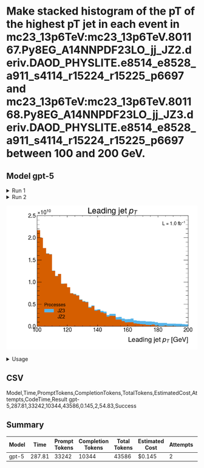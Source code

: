 # Make stacked histogram of the pT of the highest pT jet in each event in mc23_13p6TeV:mc23_13p6TeV.801167.Py8EG_A14NNPDF23LO_jj_JZ2.deriv.DAOD_PHYSLITE.e8514_e8528_a911_s4114_r15224_r15225_p6697 and mc23_13p6TeV:mc23_13p6TeV.801168.Py8EG_A14NNPDF23LO_jj_JZ3.deriv.DAOD_PHYSLITE.e8514_e8528_a911_s4114_r15224_r15225_p6697 between 100 and 200 GeV.

## Model gpt-5

<details><summary>Run 1</summary>
<div style="margin-left: 1em;">


- Uses ServiceX (FuncADL, PHYSLITE, R25) to fetch only what’s needed from both Rucio datasets in a single delivery: per-event mcEventWeight(0) and jet pT (in GeV) for jets with pT > 100 GeV to reduce I/O.
- Computes the leading-jet pT per event with Awkward (argmax trick), keeps only events where the true leading-jet pT is between 100 and 200 GeV.
- Applies MC event weights and cross-section scaling to a target luminosity of L = 1 fb^-1:
  - JZ2 (run 801167): σ = 2,582,600,000.0 pb
  - JZ3 (run 801168): σ = 28,528,000.0 pb
  - Converts pb → fb in code and uses sum of per-event weights (before any cuts) for normalization.
- Builds a stacked 1D histogram (50 bins, 100–200 GeV) with Hist and plots with mplhep ATLAS style; saves to PNG.
- Runs on NFiles=1 for each dataset (recommended for quick tests); increase locally when ready.

```python
import awkward as ak
import numpy as np
import matplotlib.pyplot as plt
import mplhep as hep
from hist import Hist

from func_adl_servicex_xaodr25 import FuncADLQueryPHYSLITE
from servicex_analysis_utils import to_awk
from servicex import deliver, ServiceXSpec, Sample, dataset

plt.style.use(hep.style.ATLAS)

# Dataset DIDs (copy-pasted exactly)
ds_jz2 = "mc23_13p6TeV:mc23_13p6TeV.801167.Py8EG_A14NNPDF23LO_jj_JZ2.deriv.DAOD_PHYSLITE.e8514_e8528_a911_s4114_r15224_r15225_p6697"
ds_jz3 = "mc23_13p6TeV:mc23_13p6TeV.801168.Py8EG_A14NNPDF23LO_jj_JZ3.deriv.DAOD_PHYSLITE.e8514_e8528_a911_s4114_r15224_r15225_p6697"

# Target luminosity for scaling (fb^-1)
target_L_fb = 1.0

# Cross sections (provided), in pb
xs_pb = {
    "JZ2": 2_582_600_000.0,  # pb
    "JZ3": 28_528_000.0,     # pb
}

# Build the query:
# - For each event: mcEventWeight(0)
# - Jets with pt > 100 GeV (to reduce data volume); convert to GeV on server side
base = FuncADLQueryPHYSLITE()
query = (
    base
    .Select(lambda e: {
        "jets": e.Jets(),
        "mcw": e.EventInfo("EventInfo").mcEventWeight(0),
    })
    .Select(lambda o: {
        "jet_pt": o.jets
            .Where(lambda j: j.pt() / 1000.0 > 100.0)
            .Select(lambda j: j.pt() / 1000.0),
        "mcw": o.mcw,
    })
)

# Deliver once for both datasets; NFiles=1 per guidance
samples = [
    Sample(Name="JZ2", Dataset=dataset.Rucio(ds_jz2), NFiles=1, Query=query),
    Sample(Name="JZ3", Dataset=dataset.Rucio(ds_jz3), NFiles=1, Query=query),
]

data_dict = to_awk(
    deliver(
        ServiceXSpec(Sample=samples),
    )
)

# Helper to compute leading-jet pT in [100, 200] GeV and aligned weights
def select_leading_pt_and_weights(sample_arr):
    # Per-event list of jet pt (GeV) for jets with pt>100 GeV
    jets_pt = sample_arr["jet_pt"]
    # Per-event MC weight
    w = sample_arr["mcw"]

    # Sum of weights BEFORE any selection (for normalization)
    sum_w_all = ak.sum(w)

    # Events with at least one jet >=100 GeV (as delivered)
    has_jets = ak.num(jets_pt, axis=1) > 0

    # Argmax trick to get the leading pT in each event
    idx = ak.argmax(jets_pt, axis=1, keepdims=True)
    leading_pt_all = ak.firsts(jets_pt[idx])  # may be None for events without jets

    # Keep only events where leading-jet exists and is within [100, 200] GeV
    # Note: jets_pt already ensures >=100 GeV; enforce upper bound here.
    valid_mask = (~ak.is_none(leading_pt_all)) & (leading_pt_all <= 200.0)
    leading_pt = leading_pt_all[valid_mask]

    # Align weights with selected events:
    # Start with events that had any jets, then apply the extra cut
    w_has_jet = w[has_jets]
    # valid_mask corresponds only to events with jets, so apply it to w_has_jet
    w_selected = w_has_jet[valid_mask]

    return leading_pt, w_selected, float(sum_w_all)

# Extract and prepare both samples
leading_pt_jz2, w_jz2, sumw_jz2 = select_leading_pt_and_weights(data_dict["JZ2"])
leading_pt_jz3, w_jz3, sumw_jz3 = select_leading_pt_and_weights(data_dict["JZ3"])

# Compute scale factors: sf = L * sigma / sum_w
# Convert pb -> fb (1 pb = 1000 fb)
sf_jz2 = target_L_fb * (xs_pb["JZ2"] * 1000.0) / sumw_jz2 if sumw_jz2 != 0.0 else 0.0
sf_jz3 = target_L_fb * (xs_pb["JZ3"] * 1000.0) / sumw_jz3 if sumw_jz3 != 0.0 else 0.0

# Build histogram: 50 bins, 100–200 GeV, with a categorical axis for process
hist_leadpt = (
    Hist.new
        .Reg(50, 100.0, 200.0, name="pt", label=r"Leading jet $p_{T}$ [GeV]")
        .StrCat([], name="process", label="Process", growth=True)
        .Weight()
)

# Fill stacked processes with appropriate weights (including scale factors)
hist_leadpt.fill(pt=leading_pt_jz2, process="JZ2", weight=w_jz2 * sf_jz2)
hist_leadpt.fill(pt=leading_pt_jz3, process="JZ3", weight=w_jz3 * sf_jz3)

# Plot (stacked)
fig, ax = plt.subplots()
hist_leadpt.plot(histtype="fill", stack=True, ax=ax)
ax.set_xlim(100, 200)
ax.set_title("Leading jet $p_{T}$")
ax.legend(title="Processes")
# Put only the target luminosity on the plot per guidance
ax.text(
    0.98, 0.95, f"L = {target_L_fb:.1f} fb$^{{-1}}$",
    transform=ax.transAxes, ha="right", va="top"
)

fig.savefig("leading_jet_pt_stacked.png")
plt.close(fig)

# Notes for the user (printed so you can verify scaling if desired)
print("Normalization details:")
print(f"  JZ2: xs = {xs_pb['JZ2']} pb, sumW = {sumw_jz2:.6g}, scale factor = {sf_jz2:.6g}")
print(f"  JZ3: xs = {xs_pb['JZ3']} pb, sumW = {sumw_jz3:.6g}, scale factor = {sf_jz3:.6g}")
print("Saved: leading_jet_pt_stacked.png")
```
### stdout:

```text
JZ2: Transform ━━━━━━━━━━━━━━━━━━━━━━━━━━━━━━━━━━━━━━━━ 1/1 00:20
      Download ━━━━━━━━━━━━━━━━━━━━━━━━━━━━━━━━━━━━━━━━ 1/1 00:25
JZ3: Transform ━━━━━━━━━━━━━━━━━━━━━━━━━━━━━━━━━━━━━━━━ 1/1 00:25
      Download ━━━━━━━━━━━━━━━━━━━━━━━━━━━━━━━━━━━━━━━━ 1/1 00:30

```

### stderr:

```text
Unable to find image 'gordonwatts/atlasplotagent:1.0.0' locally
1.0.0: Pulling from gordonwatts/atlasplotagent
59e22667830b: Pulling fs layer
0f40319da806: Pulling fs layer
081f96d6584f: Pulling fs layer
8fdd7df8e834: Pulling fs layer
2a1478e0415a: Pulling fs layer
235451d01566: Pulling fs layer
a0831920243c: Pulling fs layer
4f4fb700ef54: Pulling fs layer
ce8f13a8c0b6: Pulling fs layer
8f2cf14ad14d: Pulling fs layer
660b8664e6e1: Pulling fs layer
eb522b4f7276: Pulling fs layer
4f4fb700ef54: Waiting
ce8f13a8c0b6: Waiting
8f2cf14ad14d: Waiting
8fdd7df8e834: Waiting
660b8664e6e1: Waiting
eb522b4f7276: Waiting
2a1478e0415a: Waiting
235451d01566: Waiting
a0831920243c: Waiting
0f40319da806: Verifying Checksum
0f40319da806: Download complete
081f96d6584f: Verifying Checksum
081f96d6584f: Download complete
59e22667830b: Verifying Checksum
59e22667830b: Download complete
8fdd7df8e834: Verifying Checksum
8fdd7df8e834: Download complete
2a1478e0415a: Verifying Checksum
a0831920243c: Verifying Checksum
a0831920243c: Download complete
4f4fb700ef54: Verifying Checksum
4f4fb700ef54: Download complete
ce8f13a8c0b6: Verifying Checksum
ce8f13a8c0b6: Download complete
235451d01566: Verifying Checksum
235451d01566: Download complete
660b8664e6e1: Verifying Checksum
660b8664e6e1: Download complete
eb522b4f7276: Verifying Checksum
eb522b4f7276: Download complete
8f2cf14ad14d: Verifying Checksum
8f2cf14ad14d: Download complete
59e22667830b: Pull complete
0f40319da806: Pull complete
081f96d6584f: Pull complete
8fdd7df8e834: Pull complete
2a1478e0415a: Pull complete
235451d01566: Pull complete
a0831920243c: Pull complete
4f4fb700ef54: Pull complete
ce8f13a8c0b6: Pull complete
8f2cf14ad14d: Pull complete
660b8664e6e1: Pull complete
eb522b4f7276: Pull complete
Digest: sha256:50780f1eaa7c0986e2e395adf88e50acb6e449689144926f8bd0942460f8d20a
Status: Downloaded newer image for gordonwatts/atlasplotagent:1.0.0
bash: cannot set terminal process group (-1): Inappropriate ioctl for device
bash: no job control in this shell
/work/.venv/lib/python3.13/site-packages/func_adl_servicex_xaodr25/trigger.py:127: SyntaxWarning: invalid escape sequence '\D'
  object. Close match is done as a function of $\Delta R < `dr`$.
Traceback (most recent call last):
  File "/app/script.py", line 87, in <module>
    leading_pt_jz2, w_jz2, sumw_jz2 = select_leading_pt_and_weights(data_dict["JZ2"])
                                      ~~~~~~~~~~~~~~~~~~~~~~~~~~~~~^^^^^^^^^^^^^^^^^^
  File "/app/script.py", line 82, in select_leading_pt_and_weights
    w_selected = w_has_jet[valid_mask]
                 ~~~~~~~~~^^^^^^^^^^^^
  File "/work/.venv/lib/python3.13/site-packages/awkward/highlevel.py", line 1104, in __getitem__
    with ak._errors.SlicingErrorContext(self, where):
         ~~~~~~~~~~~~~~~~~~~~~~~~~~~~~~^^^^^^^^^^^^^
  File "/work/.venv/lib/python3.13/site-packages/awkward/_errors.py", line 80, in __exit__
    raise self.decorate_exception(exception_type, exception_value)
  File "/work/.venv/lib/python3.13/site-packages/awkward/highlevel.py", line 1112, in __getitem__
    indexed_layout = prepare_layout(self._layout._getitem(where, NamedAxis))
                                    ~~~~~~~~~~~~~~~~~~~~~^^^^^^^^^^^^^^^^^^
  File "/work/.venv/lib/python3.13/site-packages/awkward/contents/content.py", line 657, in _getitem
    return self._getitem(where.layout, named_axis)
           ~~~~~~~~~~~~~^^^^^^^^^^^^^^^^^^^^^^^^^^
  File "/work/.venv/lib/python3.13/site-packages/awkward/contents/content.py", line 734, in _getitem
    return self._getitem((where,), named_axis)
           ~~~~~~~~~~~~~^^^^^^^^^^^^^^^^^^^^^^
  File "/work/.venv/lib/python3.13/site-packages/awkward/contents/content.py", line 649, in _getitem
    out = next._getitem_next(nextwhere[0], nextwhere[1:], None)
  File "/work/.venv/lib/python3.13/site-packages/awkward/contents/regulararray.py", line 732, in _getitem_next
    return self._getitem_next_missing(head, tail, advanced)
           ~~~~~~~~~~~~~~~~~~~~~~~~~~^^^^^^^^^^^^^^^^^^^^^^
  File "/work/.venv/lib/python3.13/site-packages/awkward/contents/content.py", line 490, in _getitem_next_missing
    nextcontent = self._getitem_next(headcontent, tail, advanced)
  File "/work/.venv/lib/python3.13/site-packages/awkward/contents/regulararray.py", line 596, in _getitem_next
    self._maybe_index_error(
    ~~~~~~~~~~~~~~~~~~~~~~~^
        self._backend[
        ^^^^^^^^^^^^^^
    ...<9 lines>...
        slicer=head,
        ^^^^^^^^^^^^
    )
    ^
  File "/work/.venv/lib/python3.13/site-packages/awkward/contents/content.py", line 295, in _maybe_index_error
    raise ak._errors.index_error(self, slicer, message)
IndexError: cannot slice RegularArray (of length 1) with [    1     3     6 ... 29995 29997 29999]: index out of range while attempting to get index 12653 (in compiled code: https://github.com/scikit-hep/awkward/blob/awkward-cpp-48/awkward-cpp/src/cpu-kernels/awkward_RegularArray_getitem_next_array_regularize.cpp#L19)

This error occurred while attempting to slice

    <Array [3.98e-05, 0.000107, ..., 1.92e-05, 0.000109] type='12653 * float32'>

with

    <Array [None, True, None, True, ..., True, None, True] type='30000 * ?bool'>

```


</div></details>
<details><summary>Run 2</summary>
<div style="margin-left: 1em;">


- Root cause: Misaligned boolean masking. The code created valid_mask over all events (length = number of events), but applied it to w_has_jet, which had already been filtered to only events with at least one jet. Indexing an array of length N_has with a mask of length N led to the Awkward IndexError.
- Secondary issue: Using argmax across all events included empty-jet events, producing None entries that then complicated masking. While handled via ak.firsts, combining masks from different event selections caused the shape mismatch.
- Fix: First select only events with ≥1 jet (has_jets) and apply all subsequent computations (leading jet pT and the [100, 200] GeV cut) and weight alignment on this subset. This guarantees all masks and arrays are aligned in size and structure. No change to the ServiceX query (still filtering jets at >100 GeV on the server), and plotting/output conventions are preserved.

```python
import awkward as ak
import numpy as np
import matplotlib.pyplot as plt
import mplhep as hep
from hist import Hist

from func_adl_servicex_xaodr25 import FuncADLQueryPHYSLITE
from servicex_analysis_utils import to_awk
from servicex import deliver, ServiceXSpec, Sample, dataset

plt.style.use(hep.style.ATLAS)

# Dataset DIDs (copy-pasted exactly)
ds_jz2 = "mc23_13p6TeV:mc23_13p6TeV.801167.Py8EG_A14NNPDF23LO_jj_JZ2.deriv.DAOD_PHYSLITE.e8514_e8528_a911_s4114_r15224_r15225_p6697"
ds_jz3 = "mc23_13p6TeV:mc23_13p6TeV.801168.Py8EG_A14NNPDF23LO_jj_JZ3.deriv.DAOD_PHYSLITE.e8514_e8528_a911_s4114_r15224_r15225_p6697"

# Target luminosity for scaling (fb^-1)
target_L_fb = 1.0

# Cross sections (provided), in pb
xs_pb = {
    "JZ2": 2_582_600_000.0,  # pb
    "JZ3": 28_528_000.0,     # pb
}

# Build the query:
# - For each event: mcEventWeight(0)
# - Jets with pt > 100 GeV (to reduce data volume); convert to GeV on server side
base = FuncADLQueryPHYSLITE()
query = (
    base
    .Select(lambda e: {
        "jets": e.Jets(),
        "mcw": e.EventInfo("EventInfo").mcEventWeight(0),
    })
    .Select(lambda o: {
        "jet_pt": o.jets
            .Where(lambda j: j.pt() / 1000.0 > 100.0)
            .Select(lambda j: j.pt() / 1000.0),
        "mcw": o.mcw,
    })
)

# Deliver once for both datasets; NFiles=1 per guidance
samples = [
    Sample(Name="JZ2", Dataset=dataset.Rucio(ds_jz2), NFiles=1, Query=query),
    Sample(Name="JZ3", Dataset=dataset.Rucio(ds_jz3), NFiles=1, Query=query),
]

data_dict = to_awk(
    deliver(
        ServiceXSpec(Sample=samples),
    )
)

# Helper to compute leading-jet pT in [100, 200] GeV and aligned weights
def select_leading_pt_and_weights(sample_arr):
    # Per-event list of jet pt (GeV) for jets with pt>100 GeV
    jets_pt = sample_arr["jet_pt"]
    # Per-event MC weight
    w = sample_arr["mcw"]

    # Sum of weights BEFORE any selection (for normalization)
    sum_w_all = ak.sum(w)

    # Select only events with at least one jet >=100 GeV (as delivered)
    has_jets = ak.num(jets_pt, axis=1) > 0
    jets_pt_has = jets_pt[has_jets]
    w_has = w[has_jets]

    # Leading jet pT for events with jets
    idx = ak.argmax(jets_pt_has, axis=1, keepdims=True)
    leading_pt_has = ak.firsts(jets_pt_has[idx])

    # Apply the upper bound cut (jets are already >=100 GeV from the query)
    keep = leading_pt_has <= 200.0
    leading_pt = leading_pt_has[keep]
    w_selected = w_has[keep]

    return leading_pt, w_selected, float(sum_w_all)

# Extract and prepare both samples
leading_pt_jz2, w_jz2, sumw_jz2 = select_leading_pt_and_weights(data_dict["JZ2"])
leading_pt_jz3, w_jz3, sumw_jz3 = select_leading_pt_and_weights(data_dict["JZ3"])

# Compute scale factors: sf = L * sigma / sum_w
# Convert pb -> fb (1 pb = 1000 fb)
sf_jz2 = target_L_fb * (xs_pb["JZ2"] * 1000.0) / sumw_jz2 if sumw_jz2 != 0.0 else 0.0
sf_jz3 = target_L_fb * (xs_pb["JZ3"] * 1000.0) / sumw_jz3 if sumw_jz3 != 0.0 else 0.0

# Build histogram: 50 bins, 100–200 GeV, with a categorical axis for process
hist_leadpt = (
    Hist.new
        .Reg(50, 100.0, 200.0, name="pt", label=r"Leading jet $p_{T}$ [GeV]")
        .StrCat([], name="process", label="Process", growth=True)
        .Weight()
)

# Fill stacked processes with appropriate weights (including scale factors)
hist_leadpt.fill(pt=leading_pt_jz2, process="JZ2", weight=w_jz2 * sf_jz2)
hist_leadpt.fill(pt=leading_pt_jz3, process="JZ3", weight=w_jz3 * sf_jz3)

# Plot (stacked)
fig, ax = plt.subplots()
hist_leadpt.plot(histtype="fill", stack=True, ax=ax)
ax.set_xlim(100, 200)
ax.set_title("Leading jet $p_{T}$")
ax.legend(title="Processes")
# Put only the target luminosity on the plot per guidance
ax.text(
    0.98, 0.95, f"L = {target_L_fb:.1f} fb$^{{-1}}$",
    transform=ax.transAxes, ha="right", va="top"
)

fig.savefig("leading_jet_pt_stacked.png")
plt.close(fig)

# Notes for the user (printed so you can verify scaling if desired)
print("Normalization details:")
print(f"  JZ2: xs = {xs_pb['JZ2']} pb, sumW = {sumw_jz2:.6g}, scale factor = {sf_jz2:.6g}")
print(f"  JZ3: xs = {xs_pb['JZ3']} pb, sumW = {sumw_jz3:.6g}, scale factor = {sf_jz3:.6g}")
print("Saved: leading_jet_pt_stacked.png")
```
### stdout:

```text

Normalization details:
  JZ2: xs = 2582600000.0 pb, sumW = 11.078, scale factor = 2.33128e+11
  JZ3: xs = 28528000.0 pb, sumW = 0.440641, scale factor = 6.4742e+10
Saved: leading_jet_pt_stacked.png
**Success**

```

### stderr:

```text
bash: cannot set terminal process group (-1): Inappropriate ioctl for device
bash: no job control in this shell
/work/.venv/lib/python3.13/site-packages/func_adl_servicex_xaodr25/trigger.py:127: SyntaxWarning: invalid escape sequence '\D'
  object. Close match is done as a function of $\Delta R < `dr`$.

```


</div></details>


![e1255027_gpt-5_leading_jet_pt_stacked.png](img/e1255027_gpt-5_leading_jet_pt_stacked.png)
<details><summary>Usage</summary>
<div style="margin-left: 1em;">


### LLM Usage
| Step | Time (sec) | Prompt Tokens | Completion Tokens | Total Tokens | Cost (USD) |
|---|---|---|---|---|---|
| Run 1 | 189.87 | 15068 | 7033 | 22101 | $0.09 |
| Run 2 | 97.94 | 18174 | 3311 | 21485 | $0.06 |
| **Total** | 287.81 | 33242 | 10344 | 43586 | $0.145 |

### Docker Usage
| Phase | Elapsed Time (seconds) |
|-------|--------------|
| Run 1 | 47.75 |
| Run 2 | 7.08 |
| **Total** | **54.83** |

</div></details>


## CSV

Model,Time,PromptTokens,CompletionTokens,TotalTokens,EstimatedCost,Attempts,CodeTime,Result
gpt-5,287.81,33242,10344,43586,0.145,2,54.83,Success
## Summary
| Model | Time | Prompt Tokens | Completion Tokens | Total Tokens | Estimated Cost | Attempts | Code Time | Result |
|-----|----|-------------|-----------------|------------|--------------|--------|---------|------|
| gpt-5 | 287.81 | 33242 | 10344 | 43586 | $0.145 | 2 | 54.83 | Success |
